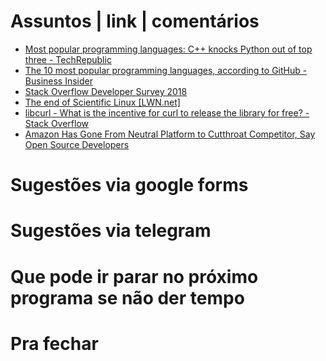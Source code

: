 Assuntos | link | comentários
=============================
* [Most popular programming languages: C++ knocks Python out of top three - TechRepublic](https://www.techrepublic.com/article/most-popular-programming-languages-c-knocks-python-out-of-top-three/?ftag=TRE684d531&bhid=28679402734188089969113396890258)
* [    The 10 most popular programming languages, according to GitHub - Business Insider
](https://www.businessinsider.com/the-10-most-popular-programming-languages-according-to-github-2018-10?r=US&IR=T#1-javascript-10)
* [Stack Overflow Developer Survey 2018](https://insights.stackoverflow.com/survey/2018#technology)
* [The end of Scientific Linux &#91;LWN.net&#93;](https://lwn.net/Articles/786422/)
* [libcurl - What is the incentive for curl to release the library for free? - Stack Overflow](https://stackoverflow.com/questions/55884514/what-is-the-incentive-for-curl-to-release-the-library-for-free/55885729?stw=2&mkt_tok=eyJpIjoiWVROaE9UaGxNREZrT1RFMyIsInQiOiJtUFNcL2ZCdkI1dVRPWnN2d2dWS0pBMVprMUlQSXZSOUNESHFLdG1cL0t5dFI2UjlzbW1wWG5CMml1d2dOVXh6VndYSGhyakZLQjZkZHN3NWRXUnV1M2RRYkpEa1FjYlltMTZ0RHBxcWFVQ2RpS0ltaFRpeENlMG52ZlBaY3UyWXYxIn0%3D#55885729&utm_medium=email&utm_source=topic+optin&utm_campaign=awareness&utm_content=20190504+prog+nl)
* [Amazon Has Gone From Neutral Platform to Cutthroat Competitor, Say Open Source Developers](https://onezero.medium.com/open-source-betrayed-industry-leaders-accuse-amazon-of-playing-a-rigged-game-with-aws-67177bc748b7)

Sugestões via google forms
==========================

Sugestões via telegram
======================

Que pode ir parar no próximo programa se não der tempo
=======================================================

Pra fechar
==========


